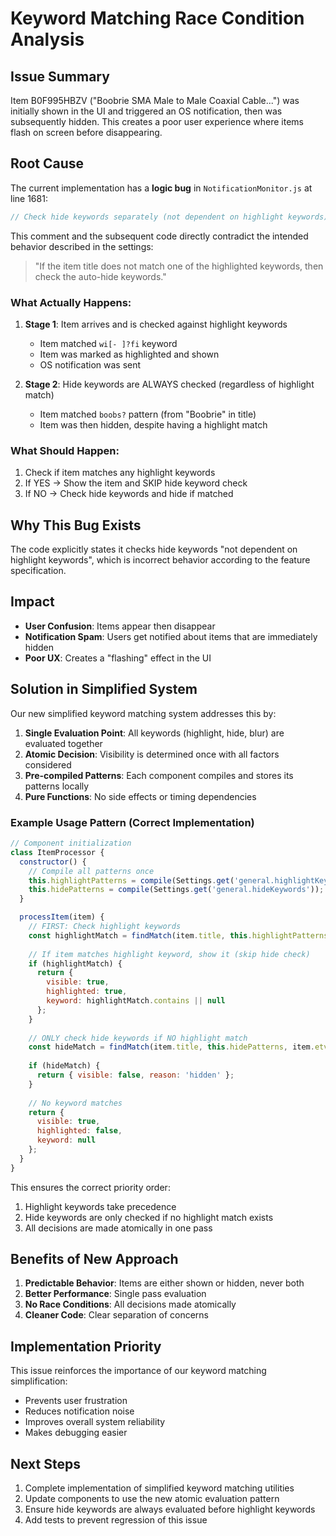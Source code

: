 # Keyword Matching Race Condition Analysis

## Issue Summary

Item B0F995HBZV ("Boobrie SMA Male to Male Coaxial Cable...") was initially shown in the UI and triggered an OS notification, then was subsequently hidden. This creates a poor user experience where items flash on screen before disappearing.

## Root Cause

The current implementation has a **logic bug** in `NotificationMonitor.js` at line 1681:

```javascript
// Check hide keywords separately (not dependent on highlight keywords)
```

This comment and the subsequent code directly contradict the intended behavior described in the settings:
> "If the item title does not match one of the highlighted keywords, then check the auto-hide keywords."

### What Actually Happens:

1. **Stage 1**: Item arrives and is checked against highlight keywords
   - Item matched `wi[- ]?fi` keyword
   - Item was marked as highlighted and shown
   - OS notification was sent

2. **Stage 2**: Hide keywords are ALWAYS checked (regardless of highlight match)
   - Item matched `boobs?` pattern (from "Boobrie" in title)
   - Item was then hidden, despite having a highlight match

### What Should Happen:

1. Check if item matches any highlight keywords
2. If YES → Show the item and SKIP hide keyword check
3. If NO → Check hide keywords and hide if matched

## Why This Bug Exists

The code explicitly states it checks hide keywords "not dependent on highlight keywords", which is incorrect behavior according to the feature specification.

## Impact

- **User Confusion**: Items appear then disappear
- **Notification Spam**: Users get notified about items that are immediately hidden
- **Poor UX**: Creates a "flashing" effect in the UI

## Solution in Simplified System

Our new simplified keyword matching system addresses this by:

1. **Single Evaluation Point**: All keywords (highlight, hide, blur) are evaluated together
2. **Atomic Decision**: Visibility is determined once with all factors considered
3. **Pre-compiled Patterns**: Each component compiles and stores its patterns locally
4. **Pure Functions**: No side effects or timing dependencies

### Example Usage Pattern (Correct Implementation)

```javascript
// Component initialization
class ItemProcessor {
  constructor() {
    // Compile all patterns once
    this.highlightPatterns = compile(Settings.get('general.highlightKeywords'));
    this.hidePatterns = compile(Settings.get('general.hideKeywords'));
  }

  processItem(item) {
    // FIRST: Check highlight keywords
    const highlightMatch = findMatch(item.title, this.highlightPatterns, item.etv_min, item.etv_max);
    
    // If item matches highlight keyword, show it (skip hide check)
    if (highlightMatch) {
      return {
        visible: true,
        highlighted: true,
        keyword: highlightMatch.contains || null
      };
    }
    
    // ONLY check hide keywords if NO highlight match
    const hideMatch = findMatch(item.title, this.hidePatterns, item.etv_min, item.etv_max);
    
    if (hideMatch) {
      return { visible: false, reason: 'hidden' };
    }
    
    // No keyword matches
    return {
      visible: true,
      highlighted: false,
      keyword: null
    };
  }
}
```

This ensures the correct priority order:
1. Highlight keywords take precedence
2. Hide keywords are only checked if no highlight match exists
3. All decisions are made atomically in one pass

## Benefits of New Approach

1. **Predictable Behavior**: Items are either shown or hidden, never both
2. **Better Performance**: Single pass evaluation
3. **No Race Conditions**: All decisions made atomically
4. **Cleaner Code**: Clear separation of concerns

## Implementation Priority

This issue reinforces the importance of our keyword matching simplification:
- Prevents user frustration
- Reduces notification noise
- Improves overall system reliability
- Makes debugging easier

## Next Steps

1. Complete implementation of simplified keyword matching utilities
2. Update components to use the new atomic evaluation pattern
3. Ensure hide keywords are always evaluated before highlight keywords
4. Add tests to prevent regression of this issue
